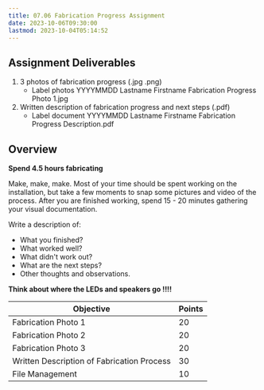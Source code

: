 ```yaml
---
title: 07.06 Fabrication Progress Assignment
date: 2023-10-06T09:30:00
lastmod: 2023-10-04T05:14:52
---
```


## Assignment Deliverables

1. 3 photos of fabrication progress (.jpg .png)
   - Label photos YYYYMMDD Lastname Firstname Fabrication Progress Photo 1.jpg
2. Written description of fabrication progress and next steps (.pdf)
   - Label document YYYYMMDD Lastname Firstname Fabrication Progress Description.pdf

## Overview

**Spend 4.5 hours fabricating**

Make, make, make. Most of your time should be spent working on the installation, but take a few moments to snap some pictures and video of the process. After you are finished working, spend 15 - 20 minutes gathering your visual documentation.

Write a description of:

- What you finished?
- What worked well?
- What didn't work out?
- What are the next steps?
- Other thoughts and observations.

**Think about where the LEDs and speakers go !!!!**

<div class="responsive-table-markdown">

| Objective                                  | Points |
| ------------------------------------------ | ------ |
| Fabrication Photo 1                        | 20     |
| Fabrication Photo 2                        | 20     |
| Fabrication Photo 3                        | 20     |
| Written Description of Fabrication Process | 30     |
| File Management                            | 10     |

</div>
